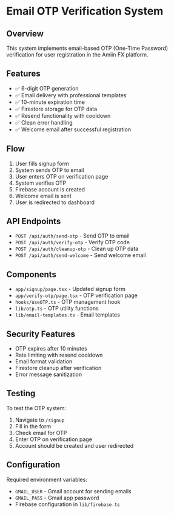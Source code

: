 # Email OTP Verification System

## Overview
This system implements email-based OTP (One-Time Password) verification for user registration in the Amiin FX platform.

## Features
- ✅ 6-digit OTP generation
- ✅ Email delivery with professional templates
- ✅ 10-minute expiration time
- ✅ Firestore storage for OTP data
- ✅ Resend functionality with cooldown
- ✅ Clean error handling
- ✅ Welcome email after successful registration

## Flow
1. User fills signup form
2. System sends OTP to email
3. User enters OTP on verification page
4. System verifies OTP
5. Firebase account is created
6. Welcome email is sent
7. User is redirected to dashboard

## API Endpoints
- `POST /api/auth/send-otp` - Send OTP to email
- `POST /api/auth/verify-otp` - Verify OTP code
- `POST /api/auth/cleanup-otp` - Clean up OTP data
- `POST /api/auth/send-welcome` - Send welcome email

## Components
- `app/signup/page.tsx` - Updated signup form
- `app/verify-otp/page.tsx` - OTP verification page
- `hooks/useOTP.ts` - OTP management hook
- `lib/otp.ts` - OTP utility functions
- `lib/email-templates.ts` - Email templates

## Security Features
- OTP expires after 10 minutes
- Rate limiting with resend cooldown
- Email format validation
- Firestore cleanup after verification
- Error message sanitization

## Testing
To test the OTP system:
1. Navigate to `/signup`
2. Fill in the form
3. Check email for OTP
4. Enter OTP on verification page
5. Account should be created and user redirected

## Configuration
Required environment variables:
- `GMAIL_USER` - Gmail account for sending emails
- `GMAIL_PASS` - Gmail app password
- Firebase configuration in `lib/firebase.ts`
